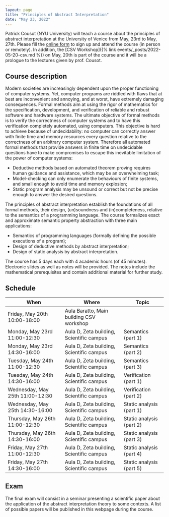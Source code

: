 ```yaml
---
layout: page
title: "Principles of Abstract Interpretation"
date: "May 23, 2022"
---
```


Patrick Cousot (NYU University) will teach a course about the principles of abstract interpretation at the University of Venice from May, 23rd to May, 27th. Please fill the [online form](https://forms.gle/7DAb4qGd9obAmiY66) to sign up and attend the course (in person or remotely). In addition, the [CSV Workshop]({% link events/_posts/2022-05-20-csv.md %}) on May, 20th is part of the course and it will be a prologue to the lectures given by prof. Cousot.

## Course description

Modern societies are increasingly dependent upon the proper functioning of computer systems. Yet, computer programs are riddled with flaws that at best are inconvenient and annoying, and at worst, have extremely damaging consequences.
Formal methods aim at using the rigor of mathematics for the specification, development, and verification of reliable and robust software and hardware systems. The ultimate objective of formal methods is to verify the correctness of computer systems and to have this verification completely automated, using computers. This objective is hard to achieve because of undecidability: no computer can correctly answer with finite time and memory resources every question relative to the correctness of an arbitrary computer system.
Therefore all automated formal methods that provide answers in finite time on undecidable questions have to make compromises to escape this inevitable limitation of the power of computer systems:

- Deductive methods based on automated theorem proving requires human guidance and assistance, which may be an overwhelming task;
- Model-checking can only enumerate the behaviours of finite systems, and small enough to avoid time and memory explosion;
- Static program analysis may be unsound or correct but not be precise enough to answer the desired questions.

The principles of abstract interpretation establish the foundations of all formal methods, their design, (un)soundness and (in)completeness, relative to the semantics of a programming language. The course formalizes exact and approximate semantic property abstraction with three main applications:

- Semantics of programming languages (formally defining the possible executions of a program);
- Design of deductive methods by abstract interpretation;
- Design of static analysis by abstract interpretation.

The course has 5 days each with 4 academic hours (of 45 minutes). Electronic slides as well as notes will be provided. The notes include the mathematical prerequisites and contain additional material for further study.

## Schedule

| When                            | Where | Topic |
| -                               | -     | - |
| Friday, May 20th 10:00-18:00	  | Aula Baratto, Main building	CSV workshop |  |
| Monday, May 23rd 11:00-12:30	  | Aula D, Zeta building, Scientific campus | Semantics (part 1) |
| Monday, May 23rd 14:30-16:00	  | Aula D, Zeta building, Scientific campus | Semantics (part 2) |
| Tuesday, May 24th 11:00-12:30	  | Aula D, Zeta building, Scientific campus | Semantics (part 3) |
| Tuesday, May 24th 14:30-16:00	  | Aula D, Zeta building, Scientific campus | Verification (part 1) |
| Wednesday, May 25th 11:00-12:30 | Aula D, Zeta building, Scientific campus | Verification (part 2) |
| Wednesday, May 25th 14:30-16:00 | Aula D, Zeta building, Scientific campus | Static analysis (part 1) |
| Thursday, May 26th 11:00-12:30  | Aula D, Zeta building, Scientific campus | Static analysis (part 2) |
| Thursday, May 26th 14:30-16:00  | Aula D, Zeta building, Scientific campus | Static analysis (part 3) |
| Friday, May 27th 11:00-12:30	  | Aula D, Zeta building, Scientific campus | Static analysis (part 4) |
| Friday, May 27th 14:30-16:00	  | Aula D, Zeta building, Scientific campus | Static analysis (part 5) |

## Exam

The final exam will consist in a seminar presenting a scientific paper about the application of the abstract interpretation theory to some contexts. A list of possible papers will be published in this webpage during the course.
